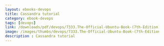 ```yaml
---
layout: ebooks-devops
title: Cassandra tutorial
category: ebook-devops
tags: [devops]
link: /downloads/pdf/devops/7333.The-Official-Ubuntu-Book-(7th-Edition)-by-Matthew-Helmke.pdf 
image: /images/thumbs/devops/7333.The-Official-Ubuntu-Book-(7th-Edition)-by-Matthew-Helmke-min.png
description : Cassandra tutorial 
---
```












